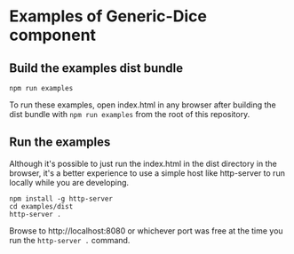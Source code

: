 # Examples of Generic-Dice component

## Build the examples dist bundle

```
npm run examples
```

To run these examples, open index.html in any browser after building the dist bundle with `npm run examples` from the root of this repository.

## Run the examples

Although it's possible to just run the index.html in the dist directory in the browser, it's a better experience to use a simple host like http-server to run locally while you are developing.

```
npm install -g http-server
cd examples/dist
http-server .
```

Browse to http://localhost:8080 or whichever port was free at the time you run the `http-server .` command.
